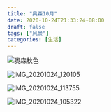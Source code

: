 ```yaml
---
title: "奥森10月"
date: 2020-10-24T21:33:24+08:00
draft: false
tags: ["风景"]
categories: [生活]
---
```

![奥森秋色](https://cdn.jsdelivr.net/gh/ai0376/ownwiki.pic.0@master/97083373-115ea500-1642-11eb-8760-ea567328b95e.jpeg)
<!--more-->

![IMG_20201024_120105](https://cdn.jsdelivr.net/gh/ai0376/ownwiki.pic.0@0.1/97083374-14599580-1642-11eb-80e2-809d0ea2855b.jpeg)

![IMG_20201024_113755](https://cdn.jsdelivr.net/gh/ai0376/ownwiki.pic.0@0.1/97083375-16235900-1642-11eb-8f6e-1720314dd08e.jpeg)

![IMG_20201024_105322](https://cdn.jsdelivr.net/gh/ai0376/ownwiki.pic.0@0.1/97083376-17ed1c80-1642-11eb-9429-1b4c365043c0.jpeg)